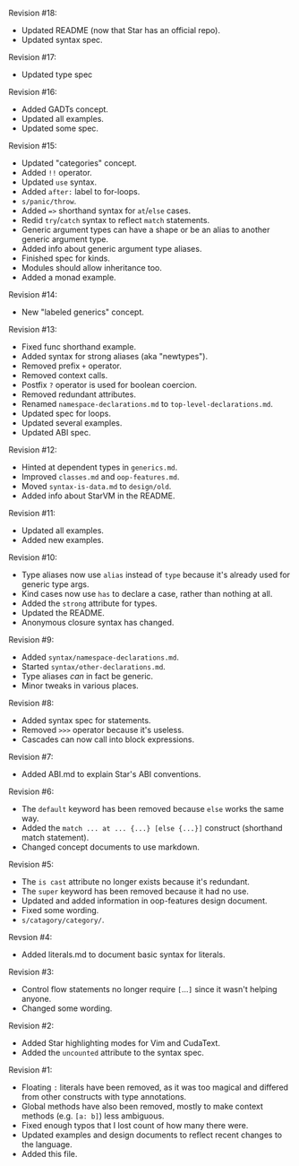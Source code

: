 Revision #18:
- Updated README (now that Star has an official repo).
- Updated syntax spec.

Revision #17:
- Updated type spec

Revision #16:
- Added GADTs concept.
- Updated all examples.
- Updated some spec.

Revision #15:
- Updated "categories" concept.
- Added `!!` operator.
- Updated `use` syntax.
- Added `after:` label to for-loops.
- `s/panic/throw`.
- Added `=>` shorthand syntax for `at`/`else` cases.
- Redid `try`/`catch` syntax to reflect `match` statements.
- Generic argument types can have a shape or be an alias to another generic argument type.
- Added info about generic argument type aliases.
- Finished spec for kinds.
- Modules should allow inheritance too.
- Added a monad example.

Revision #14:
- New "labeled generics" concept.

Revision #13:
- Fixed func shorthand example.
- Added syntax for strong aliases (aka "newtypes").
- Removed prefix `+` operator.
- Removed context calls.
- Postfix `?` operator is used for boolean coercion.
- Removed redundant attributes.
- Renamed `namespace-declarations.md` to `top-level-declarations.md`.
- Updated spec for loops.
- Updated several examples.
- Updated ABI spec.

Revision #12:
- Hinted at dependent types in `generics.md`.
- Improved `classes.md` and `oop-features.md`.
- Moved `syntax-is-data.md` to `design/old`.
- Added info about StarVM in the README.

Revision #11:
- Updated all examples.
- Added new examples.

Revision #10:
- Type aliases now use `alias` instead of `type` because it's already used for generic type args.
- Kind cases now use `has` to declare a case, rather than nothing at all.
- Added the `strong` attribute for types.
- Updated the README.
- Anonymous closure syntax has changed.

Revision #9:
- Added `syntax/namespace-declarations.md`.
- Started `syntax/other-declarations.md`.
- Type aliases *can* in fact be generic.
- Minor tweaks in various places.

Revision #8:
- Added syntax spec for statements.
- Removed `>>>` operator because it's useless.
- Cascades can now call into block expressions.

Revision #7:
- Added ABI.md to explain Star's ABI conventions.

Revision #6:
- The `default` keyword has been removed because `else` works the same way.
- Added the `match ... at ... {...} [else {...}]` construct (shorthand match statement).
- Changed concept documents to use markdown.

Revision #5:
- The `is cast` attribute no longer exists because it's redundant.
- The `super` keyword has been removed because it had no use.
- Updated and added information in oop-features design document.
- Fixed some wording.
- `s/catagory/category/`.

Revsion #4:
- Added literals.md to document basic syntax for literals.

Revision #3:
- Control flow statements no longer require `[`...`]` since it wasn't helping anyone.
- Changed some wording.

Revision #2:
- Added Star highlighting modes for Vim and CudaText.
- Added the `uncounted` attribute to the syntax spec.

Revision #1:
- Floating `:` literals have been removed, as it was too magical and differed from other constructs with type annotations.
- Global methods have also been removed, mostly to make context methods (e.g. `[a: b]`) less ambiguous.
- Fixed enough typos that I lost count of how many there were.
- Updated examples and design documents to reflect recent changes to the language.
- Added this file.
